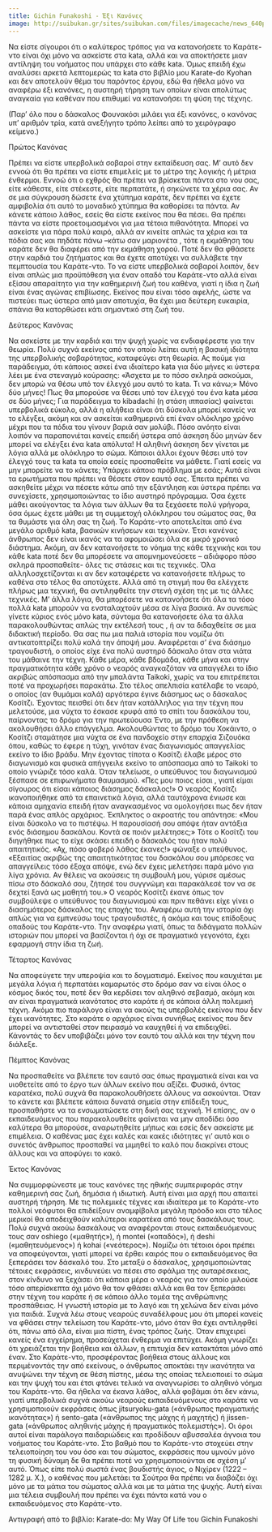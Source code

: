 ```yaml
---
title: Gichin Funakoshi - Έξι Κανόνες
image: http://suibukan.gr/sites/suibukan.com/files/imagecache/news_640px/article_photos/gichin-funakoshi.jpg
---
```


Να είστε σίγουροι ότι ο καλύτερος τρόπος για να κατανοήσετε το Καράτε-ντο είναι όχι μόνο να ασκείστε στα kata, αλλά και να αποκτήσετε μιαν αντίληψη του νοήματος που υπάρχει στο κάθε kata. Όμως επειδή έχω αναλύσει αρκετά λεπτομερώς τα kata στο βιβλίο μου Karate-do Kyohan και δεν αποτελούν θέμα του παρόντος έργου, εδώ θα ήθελα μόνο να αναφέρω έξι κανόνες, η αυστηρή τήρηση των οποίων είναι απολύτως αναγκαία για καθέναν που επιθυμεί να κατανοήσει τη φύση της τέχνης.
<!--more-->
(Παρ’ όλο που ο δάσκαλος Φουνακόσι μιλάει για έξι κανόνες, ο κανόνας υπ’ αριθμόν τρία, κατά ανεξήγητο τρόπο λείπει από το χειρόγραφο κείμενο.)

Πρώτος Κανόνας

Πρέπει να είστε υπερβολικά σοβαροί στην εκπαίδευση σας. Μ’ αυτό δεν εννοώ ότι θα πρέπει να είστε επιμελείς με το μέτρο της λογικής ή μέτρια ένθερμοι. Εννοώ ότι ο εχθρός θα πρέπει να βρίσκεται πάντα στο νου σας, είτε κάθεστε, είτε στέκεστε, είτε περπατάτε, ή σηκώνετε τα χέρια σας. Αν σε μια σύγκρουση δώσετε ένα χτύπημα καράτε, δεν πρέπει να έχετε αμφιβολία ότι αυτό το μοναδικό χτύπημα θα καθορίσει τα πάντα. Αν κάνετε κάποιο λάθος, εσείς θα είστε εκείνος που θα πέσει. Θα πρέπει πάντα να είστε προετοιμασμένοι για μια τέτοια πιθανότητα.
Μπορεί να ασκείστε για πάρα πολύ καιρό, αλλά αν κινείτε απλώς τα χέρια και τα πόδια σας και πηδάτε πάνω –κάτω σαν μαριονέτα , τότε η εκμάθηση του καράτε δεν θα διαφέρει από την εκμάθηση χορού. Ποτέ δεν θα φθάσετε στην καρδιά του ζητήματος και θα έχετε αποτύχει να συλλάβετε την πεμπτουσία του Καράτε-ντο. Το να είστε υπερβολικά σοβαροί λοιπόν, δεν είναι απλώς μια προϋπόθεση για έναν οπαδό του Καράτε-ντο αλλά είναι εξίσου απαραίτητο για την καθημερινή ζωή του καθένα, γιατί η ίδια η ζωή είναι ένας αγώνας επιβίωσης. Εκείνος που είναι τόσο αφελής, ώστε να πιστεύει πως ύστερα από μιαν αποτυχία, θα έχει μια δεύτερη ευκαιρία, σπάνια θα κατορθώσει κάτι σημαντικό στη ζωή του.

Δεύτερος Κανόνας

Να ασκείστε με την καρδιά και την ψυχή χωρίς να ενδιαφέρεστε για την θεωρία. Πολύ συχνά εκείνος από τον οποίο λείπει αυτή η βασική ιδιότητα της υπερβολικής σοβαρότητας, καταφεύγει στη θεωρία. Ας πούμε για παράδειγμα, ότι κάποιος ασκεί ένα ιδιαίτερο kata για δύο μήνες κι ύστερα λέει με ένα στεναγμό κούρασης: «Άσχετα με το πόσο σκληρά ασκούμαι, δεν μπορώ να θέσω υπό τον έλεγχό μου αυτό το kata. Τι να κάνω;» Μόνο δύο μήνες! Πως θα μπορούσε να θέσει υπό τον έλεγχό του ένα kata μέσα σε δύο μήνες;
Για παράδειγμα το kibadachi (η στάση ιππασίας) φαίνεται υπερβολικά εύκολο, αλλά η αλήθεια είναι ότι δύσκολα μπορεί κανείς να το ελέγξει, ακόμη και αν ασκείται καθημερινά επί έναν ολόκληρο χρόνο μέχρι που τα πόδια του γίνουν βαριά σαν μολύβι. Πόσο ανόητο είναι λοιπόν να παραπονιέται κανείς επειδή ύστερα από άσκηση δύο μηνών δεν μπορεί να ελέγξει ένα kata απόλυτα!
Η αληθινή άσκηση δεν γίνεται με λόγια αλλά με ολόκληρο το σώμα. Κάποιοι άλλοι έχουν θέσει υπό τον έλεγχό τους τα kata τα οποία εσείς προσπαθείτε να μάθετε. Γιατί εσείς να μην μπορείτε να το κάνετε; Υπάρχει κάποιο πρόβλημα με εσάς; Αυτά είναι τα ερωτήματα που πρέπει να θέσετε στον εαυτό σας. Έπειτα πρέπει να ασκηθείτε μέχρι να πέσετε κάτω από την εξάντληση και ύστερα πρέπει να συνεχίσετε, χρησιμοποιώντας το ίδιο αυστηρό πρόγραμμα. Όσα έχετε μάθει ακούγοντας τα λόγια των άλλων θα τα ξεχάσετε πολύ γρήγορα, όσα όμως έχετε μάθει με τη συμμετοχή ολόκληρου του σώματος σας, θα τα θυμάστε για όλη σας τη ζωή.
Το Καράτε-ντο αποτελείται από ένα μεγάλο αριθμό kata, βασικών κινήσεων και τεχνικών. Έτσι κανένας άνθρωπος δεν είναι ικανός να τα αφομοιώσει όλα σε μικρό χρονικό διάστημα. Ακόμη, αν δεν κατανοήσετε το νόημα της κάθε τεχνικής και του κάθε kata ποτέ δεν θα μπορέσετε να απομνημονεύσετε – αδιάφορο πόσο σκληρά προσπαθείτε- όλες τις στάσεις και τις τεχνικές. Όλα αλληλοσχετίζονται κι αν δεν καταφέρετε να κατανοήσετε πλήρως το καθένα στο τέλος θα αποτύχετε.
Αλλά από τη στιγμή που θα ελέγχετε πλήρως μια τεχνική, θα αντιληφθείτε την στενή σχέση της με τις άλλες τεχνικές. Μ’ άλλα λόγια, θα μπορέσετε να κατανοήσετε ότι όλα τα τόσο πολλά kata μπορούν να ενσταλαχτούν μέσα σε λίγα βασικά. Αν συνεπώς γίνετε κύριος ενός μόνο kata, σύντομα θα κατανοήσετε όλα τα άλλα παρακολουθώντας απλώς την εκτέλεσή τους , ή αν τα διδαχθείτε σε μια διδακτική περίοδο.
Θα σας πω μια παλιά ιστορία που νομίζω ότι αντικατοπτρίζει πολύ καλά την άποψή μου. Αναφέρεται σ’ ένα διάσημο τραγουδιστή, ο οποίος είχε ένα πολύ αυστηρό δάσκαλο όταν στα νιάτα του μάθαινε την τέχνη. Κάθε μέρα, κάθε βδομάδα, κάθε μήνα και στην πραγματικότητα κάθε χρόνο ο νεαρός αναγκαζόταν να απαγγέλει το ίδιο ακριβώς απόσπασμα από την μπαλάντα Taikoki, χωρίς να του επιτρέπεται ποτέ να προχωρήσει παρακάτω.
Στο τέλος απελπισία κατέλαβε το νεαρό, ο οποίος (αν θυμάμαι καλά) αργότερα έγινε διάσημος ως ο δάσκαλος Κοσίτζι. Έχοντας πεισθεί ότι δεν ήταν κατάλληλος για την τέχνη που μελετούσε, μια νύχτα το έσκασε κρυφά από το σπίτι του δασκάλου του, παίρνοντας το δρόμο για την πρωτεύουσα Έντο, με την πρόθεση να ακολουθήσει άλλο επάγγελμα.
Ακολουθώντας το δρόμο του Χοκάιντο, ο Κοσίτζι σταμάτησε μια νύχτα σε ένα πανδοχείο στην επαρχία Σιζουόκα όπου, καθώς το έφερε η τύχη, γινόταν ένας διαγωνισμός απαγγελίας εκείνο το ίδιο βράδυ. Μην έχοντας τίποτα ο Κοσίτζι έλαβε μέρος στο διαγωνισμό και φυσικά απήγγειλε εκείνο το απόσπασμα από το Taikoki το οποίο γνώριζε τόσο καλά. Όταν τελείωσε, ο υπεύθυνος του διαγωνισμού ξέσπασε σε επιφωνήματα θαυμασμού. «Πες μου ποιος είσαι , γιατί είμαι σίγουρος ότι είσαι κάποιος διάσημος δάσκαλος!»
Ο νεαρός Κοσίτζι ικανοποιήθηκε από τα επαινετικά λόγια, αλλά ταυτόχρονα ένιωσε και κάποια αμηχανία επειδή ήταν αναγκασμένος να ομολογήσει πως δεν ήταν παρά ένας απλός αρχάριος. Έκπληκτος ο ακροατής του απάντησε: «Μου είναι δύσκολο να το πιστέψω. Η παρουσίασή σου απόψε ήταν αντάξια ενός διάσημου δασκάλου. Κοντά σε ποιόν μελέτησες;»
Τότε ο Κοσίτζι του διηγήθηκε πως το είχε σκάσει επειδή ο δάσκαλός του ήταν πολύ απαιτητικός.
«Αχ, πόσο φοβερό λάθος έκανες!» φώναξε ο υπεύθυνος. «Εξαιτίας ακριβώς της απαιτητικότητας του δασκάλου σου μπόρεσες να απαγγείλεις τόσο έξοχα απόψε, ενώ δεν έχεις μελετήσει παρά μόνο για λίγα χρόνια. Αν θέλεις να ακούσεις τη συμβουλή μου, γύρισε αμέσως πίσω στο δάσκαλό σου, ζήτησέ του συγγνώμη και παρακάλεσέ τον να σε δεχτεί ξανά ως μαθητή του.»
Ο νεαρός Κοσίτζι έκανε όπως τον συμβούλεψε ο υπεύθυνος του διαγωνισμού και πριν πεθάνει είχε γίνει ο διασημότερος δάσκαλος της εποχής του. Αναφέρω αυτή την ιστορία όχι απλώς για να εμπνεύσω τους τραγουδιστές, ή ακόμα και τους επίδοξους οπαδούς του Καράτε-ντο. Την αναφέρω γιατί, όπως τα διδάγματα πολλών ιστοριών που μπορεί να βασίζονται ή όχι σε πραγματικά γεγονότα, έχει εφαρμογή στην ίδια τη ζωή.

Τέταρτος Κανόνας

Να αποφεύγετε την υπεροψία και το δογματισμό. Εκείνος που καυχιέται με μεγάλα λόγια ή περπατάει καμαρωτός στο δρόμο σαν να είναι όλος ο κόσμος δικός του, ποτέ δεν θα κερδίσει τον αληθινό σεβασμό, ακόμη και αν είναι πραγματικά ικανότατος στο καράτε ή σε κάποια άλλη πολεμική τέχνη. Ακόμα πιο παράλογο είναι να ακούς τις υπερβολές εκείνου που δεν έχει ικανότητες. Στο καράτε ο αρχάριος είναι συνήθως εκείνος που δεν μπορεί να αντισταθεί στον πειρασμό να καυχηθεί ή να επιδειχθεί. Κάνοντάς το δεν υποβιβάζει μόνο τον εαυτό του αλλά και την τέχνη που διάλεξε.

Πέμπτος Κανόνας

Να προσπαθείτε να βλέπετε τον εαυτό σας όπως πραγματικά είναι και να υιοθετείτε από το έργο των άλλων εκείνο που αξίζει. Φυσικά, όντας καρατέκα, πολύ συχνά θα παρακολουθήσετε άλλους να ασκούνται. Όταν το κάνετε και βλέπετε κάποια δυνατά σημεία στην επίδειξη τους, προσπαθήστε να τα ενσωματώσετε στη δική σας τεχνική. Ή επίσης, αν ο εκπαιδευόμενος που παρακολουθείτε φαίνεται να μην αποδίδει όσο καλύτερα θα μπορούσε, αναρωτηθείτε μήπως και εσείς δεν ασκείστε με επιμέλεια. Ο καθένας μας έχει καλές και κακές ιδιότητες γι’ αυτό και ο συνετός άνθρωπος προσπαθεί να μιμηθεί το καλό που διακρίνει στους άλλους και να αποφύγει το κακό.

Έκτος Κανόνας

Να συμμορφώνεστε με τους κανόνες της ηθικής συμπεριφοράς στην καθημερινή σας ζωή, δημόσια ή ιδιωτική. Αυτή είναι μια αρχή που απαιτεί αυστηρή τήρηση. Με τις πολεμικές τέχνες και ιδιαίτερα με το Καράτε-ντο πολλοί νεόφυτοι θα επιδείξουν αναμφίβολα μεγάλη πρόοδο και στο τέλος μερικοί θα αποδειχθούν καλύτεροι καρατέκα από τους δασκάλους τους. Πολύ συχνά ακούω δασκάλους να αναφέρονται στους εκπαιδευόμενους τους σαν oshiego («μαθητής»), ή montei («οπαδός»), ή deshi («μαθητευόμενος») ή kohai («νεότερος»). Νομίζω ότι τέτοιοι όροι πρέπει να αποφεύγονται, γιατί μπορεί να έρθει καιρός που ο εκπαιδευόμενος θα ξεπεράσει τον δάσκαλό του. Στο μεταξύ ο δάσκαλος, χρησιμοποιώντας τέτοιες εκφράσεις, κινδυνεύει να πέσει στο σφάλμα της αυταρέσκειας, στον κίνδυνο να ξεχάσει ότι κάποια μέρα ο νεαρός για τον οποίο μιλούσε τόσο απερίσκεπτα όχι μόνο θα τον φθάσει αλλά και θα τον ξεπεράσει στην τέχνη του καράτε ή σε κάποιο άλλο τομέα της ανθρώπινης προσπάθειας. Η γνωστή ιστορία με το λαγό και τη χελώνα δεν είναι μόνο για παιδιά. Συχνά λέω στους νεαρούς συναδέλφους μου ότι μπορεί κανείς να φθάσει στην τελείωση του Καράτε-ντο, μόνο όταν θα έχει αντιληφθεί ότι, πάνω από όλα, είναι μια πίστη, ένας τρόπος ζωής.
Όταν επιχειρεί κανείς ένα εγχείρημα, προσεύχεται ένθερμα να επιτύχει. Ακόμη γνωρίζει ότι χρειάζεται την βοήθεια και άλλων, η επιτυχία δεν κατακτάται μόνο από έναν. Στο Καράτε-ντο, προσφέροντας βοήθεια στους άλλους και περιμένοντάς την από εκείνους, ο άνθρωπος αποκτάει την ικανότητα να ανυψώνει την τέχνη σε θέση πίστης, μέσω της οποίας τελειοποιεί το σώμα και την ψυχή του και έτσι φτάνει τελικά να αναγνωρίσει το αληθινό νόημα του Καράτε-ντο.
Θα ήθελα να έκανα λάθος, αλλά φοβάμαι ότι δεν κάνω, γιατί υπερβολικά συχνά ακούω νεαρούς εκπαιδευόμενους στο καράτε να χρησιμοποιούν εκφράσεις όπως jitsuryoku-gata («άνθρωπος πραγματικής ικανότητας») ή sento-gata («άνθρωπος της μάχης ή μαχητής) ή jissen-gata («άνθρωπος αληθινής μάχης ή πραγματικός πολεμιστής»). Οι όροι αυτοί είναι παράλογα παιδαριώδεις και προδίδουν αβυσσαλέα άγνοια του νοήματος του Καράτε-ντο.
Στο βαθμό που το Καράτε-ντο στοχεύει στην τελειοποίηση του νου όσο και του σώματος, εκφράσεις που υμνούν μόνο τη φυσική δύναμη δε θα πρέπει ποτέ να χρησιμοποιούνται σε σχέση μ’ αυτό. Όπως είπε πολύ σωστά ένας βουδιστής άγιος, ο Νιχίρεν (1222 – 1282 μ. Χ.), ο καθένας που μελετάει τα Σούτρα θα πρέπει να διαβάζει όχι μόνο με τα μάτια του σώματος αλλά και με τα μάτια της ψυχής. Αυτή είναι μια τέλεια συμβουλή που πρέπει να έχει πάντα κατά νου ο εκπαιδευόμενος στο Καράτε-ντο.

Αντιγραφή από το βιβλίο: Karate-do: My Way Of Life του Gichin Funakoshi